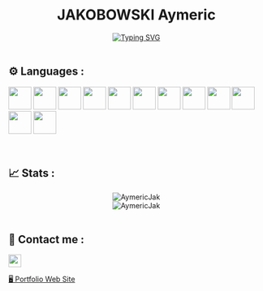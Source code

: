 <h1 align='center'>JAKOBOWSKI Aymeric</h1>

<div align='center'>
<a href="https://git.io/typing-svg"><img src="https://readme-typing-svg.demolab.com?font=BlinkMacSystemFont&weight=900&size=30&duration=3900&pause=1000&color=016FB9&center=true&width=600&lines=Web+-+Python+-+Java+-+Database+Developer;IT+Student" alt="Typing SVG" /></a>
</div>

<br>

<h2>⚙️ Languages :</h2>
<p>
<img width='45px' src="https://cdn.jsdelivr.net/gh/devicons/devicon/icons/python/python-original-wordmark.svg" />
<img width='45px' src="https://cdn.jsdelivr.net/gh/devicons/devicon/icons/java/java-original-wordmark.svg" />
<img width='45px' src="https://cdn.jsdelivr.net/gh/devicons/devicon/icons/html5/html5-original-wordmark.svg" />
<img width='45px' src="https://cdn.jsdelivr.net/gh/devicons/devicon/icons/css3/css3-original-wordmark.svg" />
<img width='45px' src="https://cdn.jsdelivr.net/gh/devicons/devicon/icons/javascript/javascript-original.svg" />
<img width='45px' src="https://cdn.jsdelivr.net/gh/devicons/devicon/icons/php/php-plain.svg" />
<img width='45px' src="https://cdn.jsdelivr.net/gh/devicons/devicon/icons/laravel/laravel-plain-wordmark.svg" />
<img width='45px' src="https://cdn.jsdelivr.net/gh/devicons/devicon/icons/symfony/symfony-original-wordmark.svg" />
<img width='45px' src="https://cdn.jsdelivr.net/gh/devicons/devicon/icons/flask/flask-original-wordmark.svg" />
<img width='45px' src="https://cdn.jsdelivr.net/gh/devicons/devicon/icons/hugo/hugo-original-wordmark.svg" />
<img width='45px' src="https://cdn.jsdelivr.net/gh/devicons/devicon/icons/postgresql/postgresql-plain-wordmark.svg" />
<img width='45px' src="https://cdn.jsdelivr.net/gh/devicons/devicon/icons/sqlite/sqlite-original-wordmark.svg" />
</p>


<br>

<h2>📈 Stats :</h2>

<div align='center'>
  <img src="https://github-readme-stats.vercel.app/api?username=AymericJak&show_icons=true&theme=gotham" alt="AymericJak">
  <br>
  <img src="https://github-readme-stats.vercel.app/api/top-langs/?username=AymericJak&theme=dark" alt="AymericJak">
</div>
<br>

<h2>💬 Contact me :</h2>

<a href="https://www.linkedin.com/in/aymeric-jakobowski"><img src="https://img.shields.io/badge/linkedin-%230077B5.svg?&style=for-the-badge&logo=linkedin&logoColor=white" height=25></a>

<a href="https://AymericJak.github.io" target='_blank'>🖥️ Portfolio Web Site</a>
